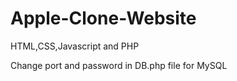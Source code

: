 # Apple-Clone-Website

HTML,CSS,Javascript and PHP

Change port and password in DB.php file for MySQL
